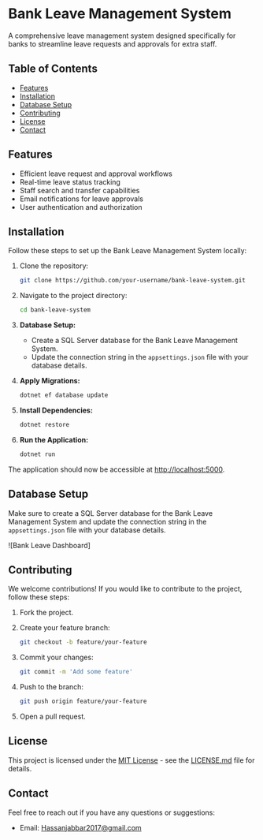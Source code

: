 # Bank Leave Management System
A comprehensive leave management system designed specifically for banks to streamline leave requests and approvals for extra staff.

## Table of Contents

- [Features](#features)
- [Installation](#installation)
- [Database Setup](#database-setup)
- [Contributing](#contributing)
- [License](#license)
- [Contact](#contact)

## Features

- Efficient leave request and approval workflows
- Real-time leave status tracking
- Staff search and transfer capabilities
- Email notifications for leave approvals
- User authentication and authorization

## Installation

Follow these steps to set up the Bank Leave Management System locally:

1. Clone the repository:

    ```bash
    git clone https://github.com/your-username/bank-leave-system.git
    ```

2. Navigate to the project directory:

    ```bash
    cd bank-leave-system
    ```

3. **Database Setup:**

   - Create a SQL Server database for the Bank Leave Management System.
   - Update the connection string in the `appsettings.json` file with your database details.

4. **Apply Migrations:**

    ```bash
    dotnet ef database update
    ```

5. **Install Dependencies:**

    ```bash
    dotnet restore
    ```

6. **Run the Application:**

    ```bash
    dotnet run
    ```

The application should now be accessible at [http://localhost:5000](http://localhost:5000).

## Database Setup

Make sure to create a SQL Server database for the Bank Leave Management System and update the connection string in the `appsettings.json` file with your database details.

![Bank Leave Dashboard]

## Contributing

We welcome contributions! If you would like to contribute to the project, follow these steps:

1. Fork the project.
2. Create your feature branch:

    ```bash
    git checkout -b feature/your-feature
    ```

3. Commit your changes:

    ```bash
    git commit -m 'Add some feature'
    ```

4. Push to the branch:

    ```bash
    git push origin feature/your-feature
    ```

5. Open a pull request.

## License

This project is licensed under the [MIT License](LICENSE.md) - see the [LICENSE.md](LICENSE.md) file for details.

## Contact

Feel free to reach out if you have any questions or suggestions:

- Email: Hassanjabbar2017@gmail.com

